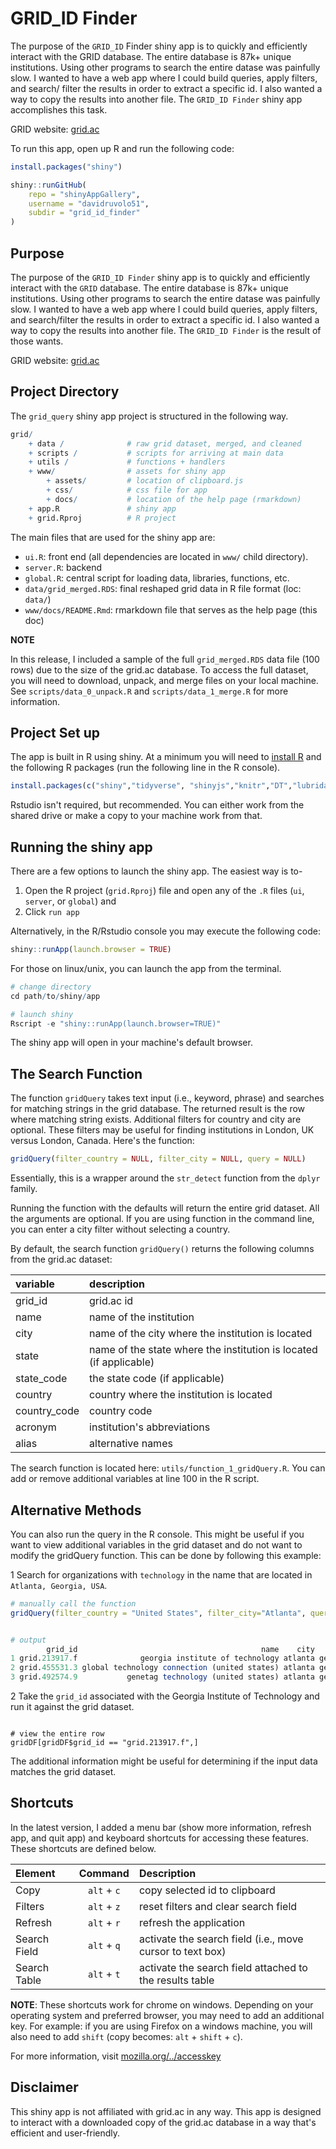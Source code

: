 # GRID_ID Finder

The purpose of the `GRID_ID` Finder shiny app is to quickly and efficiently interact with the GRID database. The entire database is 87k+ unique institutions. Using other programs to search the entire datase was painfully slow. I wanted to have a web app where I could build queries, apply filters, and search/ filter the results in order to extract a specific id. I also wanted a way to copy the results into another file. The `GRID_ID Finder` shiny app accomplishes this task.

GRID website: [grid.ac](https://grid.ac/)

To run this app, open up R and run the following code:

```r
install.packages("shiny")

shiny::runGitHub(
    repo = "shinyAppGallery",
    username = "davidruvolo51", 
    subdir = "grid_id_finder"
)
```

## Purpose

The purpose of the `GRID_ID Finder` shiny app is to quickly and efficiently interact with the `GRID` database. The entire database is 87k+ unique institutions. Using other programs to search the entire datase was painfully slow. I wanted to have a web app where I could build queries, apply filters, and search/filter the results in order to extract a specific id. I also wanted a way to copy the results into another file. The `GRID_ID Finder` is the result of those wants.

GRID website: [grid.ac](https://grid.ac/)

## Project Directory

The `grid_query` shiny app project is structured in the following way.

```r
grid/
    + data /              # raw grid dataset, merged, and cleaned
    + scripts /           # scripts for arriving at main data
    + utils /             # functions + handlers
    + www/                # assets for shiny app
        + assets/         # location of clipboard.js
        + css/            # css file for app
        + docs/           # location of the help page (rmarkdown)
    + app.R               # shiny app
    + grid.Rproj          # R project
```

The main files that are used for the shiny app are:

- `ui.R`: front end (all dependencies are located in `www/` child directory). 
- `server.R`: backend 
- `global.R`: central script for loading data, libraries, functions, etc.
- `data/grid_merged.RDS`: final reshaped grid data in R file format (loc: `data/`)
- `www/docs/README.Rmd`: rmarkdown file that serves as the help page (this doc)

**NOTE**

In this release, I included a sample of the full `grid_merged.RDS` data file (100 rows) due to the size of the grid.ac database. To access the full dataset, you will need to download, unpack, and merge files on your local machine. See `scripts/data_0_unpack.R` and `scripts/data_1_merge.R` for more information. 

## Project Set up

The app is built in R using shiny. At a minimum you will need to [install R](https://cran.r-project.org/) and the following R packages (run the following line in the R console). 

```r
install.packages(c("shiny","tidyverse", "shinyjs","knitr","DT","lubridate"),dependencies = TRUE)
```

Rstudio isn't required, but recommended. You can either work from the shared drive or make a copy to your machine work from that.

## Running the shiny app

There are a few options to launch the shiny app. The easiest way is to-

1. Open the R project (`grid.Rproj`) file and open any of the `.R` files (`ui`, `server`, or `global`) and 
2. Click `run app` 

Alternatively, in the R/Rstudio console you may execute the following code:

```r
shiny::runApp(launch.browser = TRUE)
```

For those on linux/unix, you can launch the app from the terminal.

```r
# change directory
cd path/to/shiny/app

# launch shiny
Rscript -e "shiny::runApp(launch.browser=TRUE)"
```

The shiny app will open in your machine's default browser.

## The Search Function

The function `gridQuery` takes text input (i.e., keyword, phrase) and searches for matching strings in the grid database. The returned result is the row where matching string exists. Additional filters for country and city are optional. These filters may be useful for finding institutions in London, UK versus London, Canada. Here's the function:

```r
gridQuery(filter_country = NULL, filter_city = NULL, query = NULL)

```

Essentially, this is a wrapper around the `str_detect` function from the `dplyr` family.

Running the function with the defaults will return the entire grid dataset. All the arguments are optional. If you are using function in the command line, you can enter a city filter without selecting a country.  

By default, the search function `gridQuery()` returns the following columns from the grid.ac dataset:

| variable     | description                                                        |
| :----------- | :----------------------------------------------------------------- |
| grid_id      | grid.ac id                                                         |
| name         | name of the institution                                            |
| city         | name of the city where the institution is located                  |
| state        | name of the state where the institution is located (if applicable) |
| state_code   | the state code (if applicable)                                     |
| country      | country where the institution is located                           |
| country_code | country code                                                       |
| acronym      | institution's abbreviations                                        |
| alias        | alternative names                                                  |

The search function is located here: `utils/function_1_gridQuery.R`. You can add or remove additional variables at line 100 in the R script.

## Alternative Methods

You can also run the query in the R console. This might be useful if you want to view additional variables in the grid dataset and do not want to modify the gridQuery function. This can be done by following this example:

1 Search for organizations with `technology` in the name that are located in `Atlanta, Georgia, USA`.

```r
# manually call the function
gridQuery(filter_country = "United States", filter_city="Atlanta", query = "technology")


# output
        grid_id                                         name    city   state state_code       country country_code acronym        alias
1 grid.213917.f              georgia institute of technology atlanta georgia      us-ga united states           us      gt georgia tech
2 grid.455531.3 global technology connection (united states) atlanta georgia      us-ga united states           us     gtc         <NA>
3 grid.492574.9           genetag technology (united states) atlanta georgia      us-ga united states           us    <NA>         <NA>
```


2 Take the `grid_id` associated with the Georgia Institute of Technology and run it against the grid dataset.

```{r}

# view the entire row
gridDF[gridDF$grid_id == "grid.213917.f",]

```

The additional information might be useful for determining if the input data matches the grid dataset. 

## Shortcuts

In the latest version, I added a menu bar (show more information, refresh app, and quit app) and keyboard shortcuts for accessing these features. These shortcuts are defined below.


| Element      |   Command   | Description                                               |
| :----------- | :---------: | :-------------------------------------------------------- |
| Copy         | `alt` + `c` | copy selected id to clipboard                             |
| Filters      | `alt` + `z` | reset filters and clear search field                      |
| Refresh      | `alt` + `r` | refresh the application                                   |
| Search Field | `alt` + `q` | activate the search field (i.e., move cursor to text box) |
| Search Table | `alt` + `t` | activate the search field attached to the results table   |

**NOTE**: These shortcuts work for chrome on windows. Depending on your operating system and preferred browser, you may need to add an additional key. For example: if you are using Firefox on a windows machine, you will also need to add `shift` (copy becomes: `alt` + `shift` + `c`). 

For more information, visit [mozilla.org/../accesskey](https://developer.mozilla.org/en-US/docs/Web/HTML/Global_attributes/accesskey)

## Disclaimer

This shiny app is not affiliated with grid.ac in any way. This app is designed to interact with a downloaded copy of the grid.ac database in a way that's efficient and user-friendly.